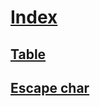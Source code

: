 # [Index](index.md)
## [Table](table.md#bookmark)
## [Escape char](title-with-escape-char.md?query=condition)
